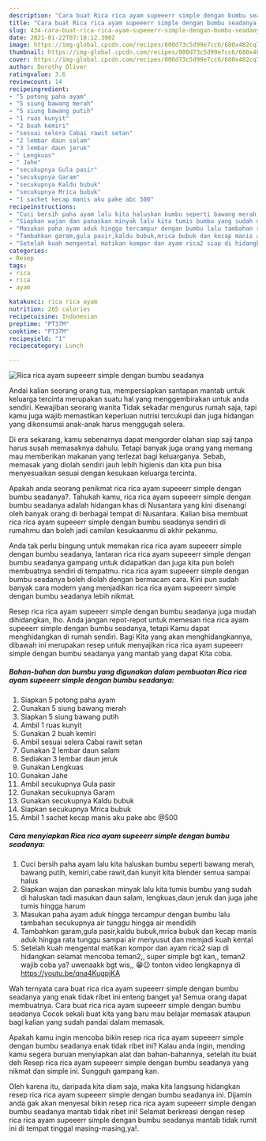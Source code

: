 ```yaml
---
description: "Cara buat Rica rica ayam supeeerr simple dengan bumbu seadanya Sederhana Untuk Jualan"
title: "Cara buat Rica rica ayam supeeerr simple dengan bumbu seadanya Sederhana Untuk Jualan"
slug: 434-cara-buat-rica-rica-ayam-supeeerr-simple-dengan-bumbu-seadanya-sederhana-untuk-jualan
date: 2021-01-22T07:10:12.390Z
image: https://img-global.cpcdn.com/recipes/800d73c5d99e7cc6/680x482cq70/rica-rica-ayam-supeeerr-simple-dengan-bumbu-seadanya-foto-resep-utama.jpg
thumbnail: https://img-global.cpcdn.com/recipes/800d73c5d99e7cc6/680x482cq70/rica-rica-ayam-supeeerr-simple-dengan-bumbu-seadanya-foto-resep-utama.jpg
cover: https://img-global.cpcdn.com/recipes/800d73c5d99e7cc6/680x482cq70/rica-rica-ayam-supeeerr-simple-dengan-bumbu-seadanya-foto-resep-utama.jpg
author: Dorothy Oliver
ratingvalue: 3.6
reviewcount: 14
recipeingredient:
- "5 potong paha ayam"
- "5 siung bawang merah"
- "5 siung bawang putih"
- "1 ruas kunyit"
- "2 buah kemiri"
- "sesuai selera Cabai rawit setan"
- "2 lembar daun salam"
- "3 lembar daun jeruk"
- " Lengkuas"
- " Jahe"
- "secukupnya Gula pasir"
- "secukupnya Garam"
- "secukupnya Kaldu bubuk"
- "secukupnya Mrica bubuk"
- "1 sachet kecap manis aku pake abc 500"
recipeinstructions:
- "Cuci bersih paha ayam lalu kita haluskan bumbu seperti bawang merah, bawang putih, kemiri,cabe rawit,dan kunyit kita blender semua sampai halus"
- "Siapkan wajan dan panaskan minyak lalu kita tumis bumbu yang sudah di haluskan tadi masukan daun salam, lengkuas,daun jeruk dan juga jahe tumis hingga harum"
- "Masukan paha ayam aduk hingga tercampur dengan bumbu lalu tambahan secukupnya air tunggu hingga air mendidih"
- "Tambahkan garam,gula pasir,kaldu bubuk,mrica bubuk dan kecap manis aduk hingga rata tunggu sampai air menyusut dan memjadi kuah kental"
- "Setelah kuah mengental matikan kompor dan ayam rica2 siap di hidangkan selamat mencoba teman2,, super simple bgt kan,, teman2 wajib coba ya? uwenaakk bgt wis,, 😁😉 tonton video lengkapnya di https://youtu.be/qna4KugpjKA"
categories:
- Resep
tags:
- rica
- rica
- ayam

katakunci: rica rica ayam 
nutrition: 265 calories
recipecuisine: Indonesian
preptime: "PT37M"
cooktime: "PT37M"
recipeyield: "1"
recipecategory: Lunch

---
```



![Rica rica ayam supeeerr simple dengan bumbu seadanya](https://img-global.cpcdn.com/recipes/800d73c5d99e7cc6/680x482cq70/rica-rica-ayam-supeeerr-simple-dengan-bumbu-seadanya-foto-resep-utama.jpg)

Andai kalian seorang orang tua, mempersiapkan santapan mantab untuk keluarga tercinta merupakan suatu hal yang menggembirakan untuk anda sendiri. Kewajiban seorang  wanita Tidak sekadar mengurus rumah saja, tapi kamu juga wajib memastikan keperluan nutrisi tercukupi dan juga hidangan yang dikonsumsi anak-anak harus menggugah selera.

Di era  sekarang, kamu sebenarnya dapat mengorder olahan siap saji tanpa harus susah memasaknya dahulu. Tetapi banyak juga orang yang memang mau memberikan makanan yang terlezat bagi keluarganya. Sebab, memasak yang diolah sendiri jauh lebih higienis dan kita pun bisa menyesuaikan sesuai dengan kesukaan keluarga tercinta. 



Apakah anda seorang penikmat rica rica ayam supeeerr simple dengan bumbu seadanya?. Tahukah kamu, rica rica ayam supeeerr simple dengan bumbu seadanya adalah hidangan khas di Nusantara yang kini disenangi oleh banyak orang di berbagai tempat di Nusantara. Kalian bisa membuat rica rica ayam supeeerr simple dengan bumbu seadanya sendiri di rumahmu dan boleh jadi camilan kesukaanmu di akhir pekanmu.

Anda tak perlu bingung untuk memakan rica rica ayam supeeerr simple dengan bumbu seadanya, lantaran rica rica ayam supeeerr simple dengan bumbu seadanya gampang untuk didapatkan dan juga kita pun boleh membuatnya sendiri di tempatmu. rica rica ayam supeeerr simple dengan bumbu seadanya boleh diolah dengan bermacam cara. Kini pun sudah banyak cara modern yang menjadikan rica rica ayam supeeerr simple dengan bumbu seadanya lebih nikmat.

Resep rica rica ayam supeeerr simple dengan bumbu seadanya juga mudah dihidangkan, lho. Anda jangan repot-repot untuk memesan rica rica ayam supeeerr simple dengan bumbu seadanya, tetapi Kamu dapat menghidangkan di rumah sendiri. Bagi Kita yang akan menghidangkannya, dibawah ini merupakan resep untuk menyajikan rica rica ayam supeeerr simple dengan bumbu seadanya yang mantab yang dapat Kita coba.

<!--inarticleads1-->

##### Bahan-bahan dan bumbu yang digunakan dalam pembuatan Rica rica ayam supeeerr simple dengan bumbu seadanya:

1. Siapkan 5 potong paha ayam
1. Gunakan 5 siung bawang merah
1. Siapkan 5 siung bawang putih
1. Ambil 1 ruas kunyit
1. Gunakan 2 buah kemiri
1. Ambil sesuai selera Cabai rawit setan
1. Gunakan 2 lembar daun salam
1. Sediakan 3 lembar daun jeruk
1. Gunakan  Lengkuas
1. Gunakan  Jahe
1. Ambil secukupnya Gula pasir
1. Gunakan secukupnya Garam
1. Gunakan secukupnya Kaldu bubuk
1. Siapkan secukupnya Mrica bubuk
1. Ambil 1 sachet kecap manis aku pake abc @500




<!--inarticleads2-->

##### Cara menyiapkan Rica rica ayam supeeerr simple dengan bumbu seadanya:

1. Cuci bersih paha ayam lalu kita haluskan bumbu seperti bawang merah, bawang putih, kemiri,cabe rawit,dan kunyit kita blender semua sampai halus
1. Siapkan wajan dan panaskan minyak lalu kita tumis bumbu yang sudah di haluskan tadi masukan daun salam, lengkuas,daun jeruk dan juga jahe tumis hingga harum
1. Masukan paha ayam aduk hingga tercampur dengan bumbu lalu tambahan secukupnya air tunggu hingga air mendidih
1. Tambahkan garam,gula pasir,kaldu bubuk,mrica bubuk dan kecap manis aduk hingga rata tunggu sampai air menyusut dan memjadi kuah kental
1. Setelah kuah mengental matikan kompor dan ayam rica2 siap di hidangkan selamat mencoba teman2,, super simple bgt kan,, teman2 wajib coba ya? uwenaakk bgt wis,, 😁😉 tonton video lengkapnya di https://youtu.be/qna4KugpjKA




Wah ternyata cara buat rica rica ayam supeeerr simple dengan bumbu seadanya yang enak tidak ribet ini enteng banget ya! Semua orang dapat membuatnya. Cara buat rica rica ayam supeeerr simple dengan bumbu seadanya Cocok sekali buat kita yang baru mau belajar memasak ataupun bagi kalian yang sudah pandai dalam memasak.

Apakah kamu ingin mencoba bikin resep rica rica ayam supeeerr simple dengan bumbu seadanya enak tidak ribet ini? Kalau anda ingin, mending kamu segera buruan menyiapkan alat dan bahan-bahannya, setelah itu buat deh Resep rica rica ayam supeeerr simple dengan bumbu seadanya yang nikmat dan simple ini. Sungguh gampang kan. 

Oleh karena itu, daripada kita diam saja, maka kita langsung hidangkan resep rica rica ayam supeeerr simple dengan bumbu seadanya ini. Dijamin anda gak akan menyesal bikin resep rica rica ayam supeeerr simple dengan bumbu seadanya mantab tidak ribet ini! Selamat berkreasi dengan resep rica rica ayam supeeerr simple dengan bumbu seadanya mantab tidak rumit ini di tempat tinggal masing-masing,ya!.

